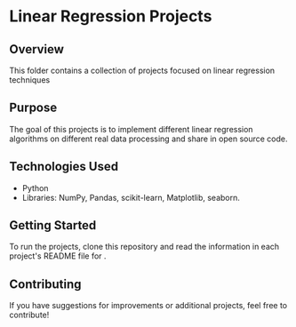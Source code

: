 # Linear Regression Projects

## Overview
This folder contains a collection of projects focused on linear regression techniques 

## Purpose
The goal of this projects is to implement different linear regression algorithms on different real data processing and share in open source code.


## Technologies Used
- Python
- Libraries: NumPy, Pandas, scikit-learn, Matplotlib, seaborn.

## Getting Started
To run the projects, clone this repository and read the information in each project's README file for .

## Contributing
If you have suggestions for improvements or additional projects, feel free to contribute!